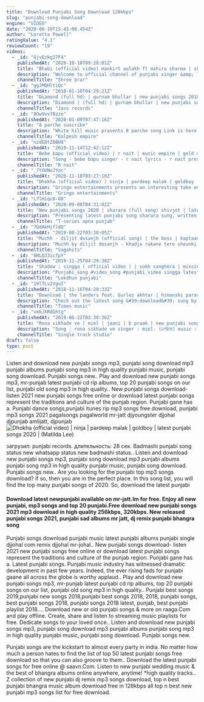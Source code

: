 ```yaml
---
title: "Download Punjabi Song Download 128kbps"
slug: "punjabi-song-download"
engine: "VIDEO"
date: "2020-08-19T15:45:00.454Z"
author: "Loretta Powell"
ratingValue: "4.1"
reviewCount: "19"
videos:
  - _id: "GjvEzkg27F4"
    publishedAt: "2020-10-10T09:28:01Z"
    title: "Bhabi (official video) mankirt aulakh ft mahira sharma | shree brar | avvy sra | latest punjabi song"
    description: "Welcome to official channel of punjabi singer &amp; lyricst shree brar. Shree brar in association with pb studios presenting official video of bhabi sung by"
    channelTitle: "Shree brar"
  - _id: "ggJMQHltiQc"
    publishedAt: "2018-01-10T04:29:21Z"
    title: "Diamond (full hd) | gurnam bhullar | new punjabi songs 2018 | latest punjabi song 2018"
    description: "Diamond | (full hd) | gurnam bhullar | new punjabi songs 2018 | latest punjabi songs 2018 | jass records subscribe to our channel | ."
    channelTitle: "Jass records"
  - _id: "8Ow9vv7Bzzo"
    publishedAt: "2020-01-09T07:47:16Z"
    title: "8 parche suscribe"
    description: "White hill music prasents 8 parche song Link is here please subscribe white hill music chanel for latest panjabi song."
    channelTitle: "Kalpesh empire"
  - _id: "nzdEDtZ8BU8"
    publishedAt: "2019-11-14T12:42:12Z"
    title: "Bebe bapu (official video) | r nait | music empire | gold media | latest punjabi songs 2019"
    description: "Song - bebe bapu singer - r nait lyrics - r nait presentation - satkaranvir singh khosa music - music empire video - preet bodal dop - preet cam editor"
    channelTitle: "R nait"
  - _id: "_7tOUNoJYac"
    publishedAt: "2020-11-18T03:27:10Z"
    title: "Dhokha (official video) | ninja | pardeep malak | goldboy | latest punjabi songs 2020 |"
    description: "Gringo entertainments presents an interesting take on a heartbreaking story featuring ninja, sruishty mann &amp; simrithi bhatija. The brand track dhokha is sung by"
    channelTitle: "Gringo entertainments"
  - _id: "L7lHiqc8-O8"
    publishedAt: "2020-09-08T04:31:02Z"
    title: "New punjabi songs 2020 | sharara (full song) shivjot | latest punjabi songs 2020"
    description: "Presenting latest punjabi song sharara sung, written and composed by shivjot. Enjoy and stay connected with us !! ♪stream the full song here♪ spotify:"
    channelTitle: "T-series apna punjab"
  - _id: "7QdAkHjfldQ"
    publishedAt: "2019-08-22T03:30:05Z"
    title: "Muchh - diljit dosanjh (official song) | the boss | kaptaan | new punjabi songs 2019 | saga music"
    description: "Muchh by diljit dosanjh - khadja rakane tere shounki jatt nu ni hath muchha te taan maar lain de. Tie your shoe laces and get up for the bhangra on latest"
    channelTitle: "Sagahits"
  - _id: "0NLQ33icfpY"
    publishedAt: "2019-11-25T04:29:38Z"
    title: "Shadow : singga ( official video ) | sukh sanghera | mixsingh | latest punjabi songs"
    description: "Punjabi_song #video_song #punjabi_video singga latest songs 2019 | new punjabi songs | #singga new song #shadow lokdhun presents"
    channelTitle: "Lokdhun punjabi"
  - _id: "19lTLv2VguI"
    publishedAt: "2018-11-16T04:20:33Z"
    title: "Download | the landers feat. Gurlez akhtar | himanshi parashar| mr. Vgrooves | latest punjabi song"
    description: "Check out the latest song &#39;download&#39; sung by the landers feat. Gurlez akhtar. Like || share || spread || love make sure you subscribe and never miss a video:"
    channelTitle: "Times music"
  - _id: "vmbJXRdGhtg"
    publishedAt: "2019-06-22T03:30:36Z"
    title: "Rona sikhade ve | miel | jaani | b praak | new punjabi songs | jaani pehlan hi badnam | coin digtial"
    description: "Song : rona sikhade ve singer : miel. (ਮਾਇਲ) music : b praak lyrics &amp; shayari vocal : jaani project by : jatinder"
    channelTitle: "Single track studio"
draft: false
type: post
---
```


Listen and download new punjabi songs mp3, punjabi song download mp3 punjabi albums punjabi song mp3 in high quality punjabi music, punjabi song download. Punjabi songs new.. Play and download new punjabi songs mp3, mr-punjab latest punjabi cd rip albums, top 20 punjabi songs on our list, punjabi old song mp3 in high quality.. New punjabi songs download- listen 2021 new punjabi songs free online or download latest punjabi songs represent the traditions and culture of the punjab region. Punjabi gane has a. Punjabi dance songs,punjabi itunes rip mp3 songs free download, punjabi mp3 songs 2021 pagalsongs pagalworld mr-jatt djyoungster djjohal djpunjab amlijatt, djpunjab
![Dhokha (official video) | ninja | pardeep malak | goldboy | latest punjabi songs 2020 | (Matilda Lee)](https://i.ytimg.com/vi/_7tOUNoJYac/hqdefault.jpg "Dhokha (official video) | ninja | pardeep malak | goldboy | latest punjabi songs 2020 | (Trevor Stevens)")

загрузил: punjabi records. длительность: 28 сек. Badmashi punjabi song status new whatsapp status new badmashi status.. Listen and download new punjabi songs mp3, punjabi song download mp3 punjabi albums punjabi song mp3 in high quality punjabi music, punjabi song download. Punjabi songs new.. Are you looking for the punjabi top mp3 songs download? if so, then you are in the perfect place. In this song list, you will find the top many punjabi songs of 2020. So, download the latest punjabi
<!--inArticleAds-->

<!--galleryOne-->

#### Download latest newpunjabi available on mr-jatt.Im for free. Enjoy all new punjabi, mp3 songs and top 20 punjabi.Free download new punjabi songs 2021 mp3 download in high quality 256kbps, 320kbps. New released punjabi songs 2021, punjabi sad albums mr jatt, dj remix punjabi bhangra song
<!--inArticleAds-->

<!--galleryTwo-->

Punjabi songs download punjabi music latest punjabi albums punjabi single djjohal com remix djjohal mr-johal.. New punjabi songs download- listen 2021 new punjabi songs free online or download latest punjabi songs represent the traditions and culture of the punjab region. Punjabi gane has a. Latest punjabi songs. Punjabi music industry has witnessed dramatic development in past few years. Indeed, the ever rising fads for punjabi gaane all across the globe is worthy applaud.. Play and download new punjabi songs mp3, mr-punjab latest punjabi cd rip albums, top 20 punjabi songs on our list, punjabi old song mp3 in high quality.. Punjabi best songs 2019,punjabi new songs 2018,punjabi best songs 2018, 2018, punjabi songs, best punjabi songs 2018, punjabi songs 2018 latest, punjab, best punjabi playlist 2018.... Download new or old punjabi songs &amp; more on raaga.Com and play offline. Create, share and listen to streaming music playlists for free. Dedicate songs to your loved once.. Listen and download new punjabi songs mp3, punjabi song download mp3 punjabi albums punjabi song mp3 in high quality punjabi music, punjabi song download. Punjabi songs new.
<!--galleryThree-->

Punjabi songs are the kickstart to almost every party in india. No matter how much a person hates to find the list of top 50 latest punjabi songs free download so that you can also groove to them.. Download the latest punjabi songs for free online @ saavn.Com. Listen to new punjabi wedding music &amp; the best of bhangra albums online anywhere, anytime! *high quality tracks.. Z collection of new punjabi dj remix mp3 songs download, top n best punjabi bhangra music album download free in 128kbps all top n best new punjabi mp3 songs list for free download.